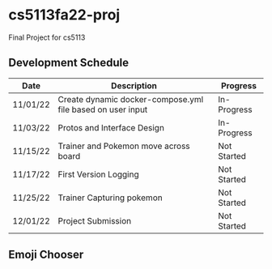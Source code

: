 # cs5113fa22-proj
Final Project for cs5113


## Development Schedule

|Date|Description|Progress|
|-----|-----|------|
|11/01/22|Create dynamic docker-compose.yml file based on user input|In-Progress|
|11/03/22|Protos and Interface Design|In-Progress|
|11/15/22|Trainer and Pokemon move across board|Not Started|
|11/17/22|First Version Logging|Not Started|
|11/25/22|Trainer Capturing pokemon|Not Started|
|12/01/22|Project Submission|Not Started|


## Emoji Chooser



